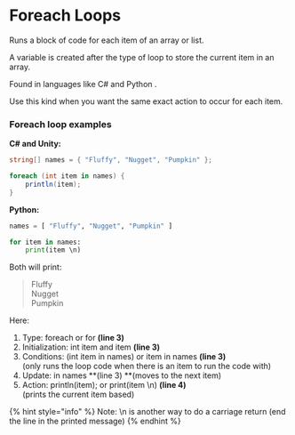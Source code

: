 # Foreach Loops

Runs a block of code for each item of an array or list.

A variable is created after the type of loop to store the current item in an array.

Found in languages like C# and Python.

Use this kind when you want the same exact action to occur for each item.

### Foreach loop examples

**C# and Unity:**

```csharp
string[] names = { "Fluffy", "Nugget", "Pumpkin" };

foreach (int item in names) {
    println(item);
} 
```

**Python:**

```python
names = [ "Fluffy", "Nugget", "Pumpkin" ]

for item in names:
    print(item \n)
```

Both will print:

> Fluffy\
> Nugget\
> Pumpkin

Here:

1. Type: foreach or for **(line 3)**
2. Initialization: int item and item   **(line 3)**
3. Conditions: (int item in names) or item in names  **(line 3)**      \
   (only runs the loop code when there is an item to run the code with)
4. Update: in names   **(line 3)   **(moves to the next item)
5. Action: println(item); or print(item \n)   **(line 4)**  \
   (prints the current item based)

{% hint style="info" %}
Note: \n is another way to do a carriage return (end the line in the printed message)
{% endhint %}
